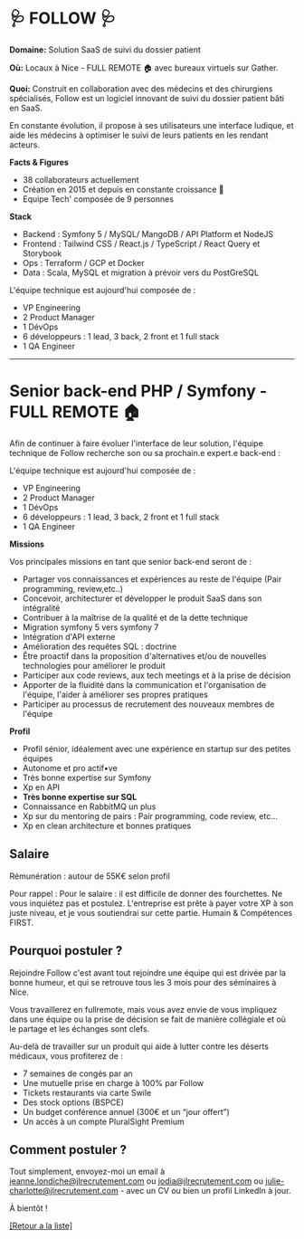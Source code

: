 # 🩺 FOLLOW 🩺 

**Domaine:** Solution SaaS de suivi du dossier patient 

**Où:** Locaux à Nice - FULL REMOTE 🏠 avec bureaux virtuels sur Gather.

**Quoi:** 
Construit en collaboration avec des médecins et des chirurgiens spécialisés, Follow est un logiciel innovant de suivi du dossier patient bâti en SaaS.

En constante évolution, il propose à ses utilisateurs une interface ludique, et aide les médecins à optimiser le suivi de leurs patients en les rendant acteurs.

**Facts & Figures**

* 38 collaborateurs actuellement 
* Création en 2015 et depuis en constante croissance 🚀
* Equipe Tech' composée de 9 personnes

**Stack**

* Backend : Symfony 5 / MySQL/ MangoDB / API Platform et NodeJS
* Frontend : Tailwind CSS / React.js / TypeScript / React Query et Storybook
* Ops : Terraform / GCP et Docker
* Data : Scala, MySQL et migration à prévoir vers du PostGreSQL


L'équipe technique est aujourd'hui composée de : 
* VP Engineering 
* 2 Product Manager 
* 1 DévOps 
* 6 développeurs : 1 lead, 3 back, 2 front et 1 full stack
* 1 QA Engineer 

-----

# Senior back-end PHP / Symfony - FULL REMOTE 🏠 

Afin de continuer à faire évoluer l'interface de leur solution, l'équipe technique de Follow recherche son ou sa prochain.e expert.e back-end : 

L'équipe technique est aujourd'hui composée de : 
* VP Engineering 
* 2 Product Manager 
* 1 DévOps 
* 6 développeurs : 1 lead, 3 back, 2 front et 1 full stack
* 1 QA Engineer 

**Missions**

Vos principales missions en tant que senior back-end seront de : 

* Partager vos connaissances et expériences au reste de l'équipe (Pair programming, review,etc..) 
* Concevoir, architecturer et développer le produit SaaS dans son intégralité 
* Contribuer à la maîtrise de la qualité et de la dette technique
* Migration symfony 5 vers symfony 7
* Intégration d'API externe 
* Amélioration des requêtes SQL : doctrine 
* Être proactif dans la proposition d'alternatives et/ou de nouvelles technologies pour améliorer le produit 
* Participer aux code reviews, aux tech meetings et à la prise de décision 
* Apporter de la fluidité dans la communication et l'organisation de l'équipe, l'aider à améliorer ses propres pratiques 
* Participer au processus de recrutement des nouveaux membres de l'équipe

**Profil**

* Profil sénior, idéalement avec une expérience en startup sur des petites équipes 
* Autonome et pro actif•ve
* Très bonne expertise sur Symfony
* Xp en API 
* **Très bonne expertise sur SQL**
* Connaissance en RabbitMQ un plus
* Xp sur du mentoring de pairs : Pair programming, code review, etc... 
* Xp en clean architecture et bonnes pratiques

## Salaire 

Rémunération : autour de 55K€ selon profil

Pour rappel : Pour le salaire : il est difficile de donner des fourchettes. Ne vous inquiétez pas et postulez. L'entreprise est prête à payer votre XP à son juste niveau, et je vous soutiendrai sur cette partie. Humain & Compétences FIRST.



## Pourquoi postuler ?

Rejoindre Follow c'est avant tout rejoindre une équipe qui est drivée par la bonne humeur, et qui se retrouve tous les 3 mois pour des séminaires à Nice. 

Vous travaillerez en fullremote, mais vous avez envie de vous impliquez dans une équipe ou la prise de décision se fait de manière collégiale et où le partage et les échanges sont clefs.

Au-delà de travailler sur un produit qui aide à lutter contre les déserts médicaux, vous profiterez de :

* 7 semaines de congés par an
* Une mutuelle prise en charge à 100% par Follow
* Tickets restaurants via carte Swile
* Des stock options (BSPCE)
* Un budget conférence annuel (300€ et un “jour offert”)
* Un accès à un compte PluralSight Premium

## Comment postuler ? 

Tout simplement, envoyez-moi un email à jeanne.londiche@jlrecrutement.com  ou jodia@jlrecrutement.com ou julie-charlotte@jlrecrutement.com - avec un CV ou bien un profil LinkedIn à jour. 

À bientôt !

<a href="https://github.com/jlondiche/job-board-php/blob/master/README.md">[Retour a la liste]</a>